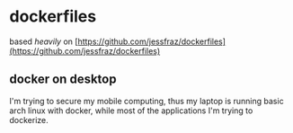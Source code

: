 # dockerfiles

based _heavily_ on [https://github.com/jessfraz/dockerfiles](https://github.com/jessfraz/dockerfiles)

## docker on desktop

I'm trying to secure my mobile computing, thus my laptop is running basic arch linux with docker, while most of the applications I'm trying to dockerize.
